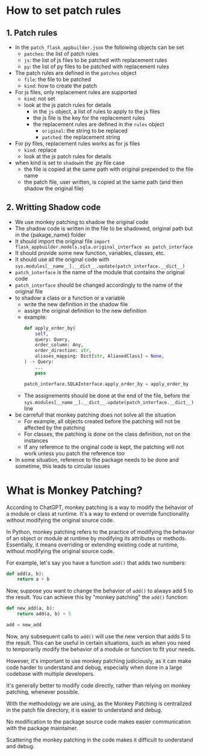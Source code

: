 # How to set patch rules

## 1. Patch rules

- In the `patch_flask_appbuilder.json` the following objects can be set
    - `patches`: the list of patch rules
    - `js`: the list of js files to be patched with replacement rules
    - `py`: the list of py files to be patched with replacement rules
- The patch rules are defined in the `patches` object
    - `file`: the file to be patched
    - `kind`: how to create the patch
- For js files, only replacement rules are supported
    - `kind`: not set
    - look at the js patch rules for details
        - in the `js` object, a list of rules to apply to the js files
        - the js file is the key for the replacement rules
        - the replacement rules are defined in the `rules` object
            - `original`: the string to be replaced
            - `patched`: the replacement string
- For py files, replacement rules works as for js files
    - `kind`: replace
    - look at the js patch rules for details
- when kind is set to `shadow`in the .py file case
    - the file is copied at the same path with original prepended to the file name
    - the patch file, user written, is copied at the same path (and then shadow the original file)

## 2. Writting Shadow code

- We use monkey patching to shadow the original code
- The shadow code is written in the file to be shadowed, original path but in the {pakage_name} folder
- It should import the original file `import flask_appbuilder.models.sqla.original_interface as patch_interface`
- It should provide some new function, variables, classes, etc.
- It should use all the original code with `sys.modules[__name__].__dict__.update(patch_interface.__dict__)`
- `patch_interface` is the name of the module that contains the original code
- `patch_interface` should be changed accordingly to the name of the original file
- to shadow a class or a function or a variable
    - write the new definition in the shadow file
    - assign the original definition to the new definition
    - example:
        ```python
        def apply_order_by(
            self,
            query: Query,
            order_column: Any,
            order_direction: str,
            aliases_mapping: Dict[str, AliasedClass] = None,
        ) -> Query:
            ...
            pass

        patch_interface.SQLAInterface.apply_order_by = apply_order_by
        ```
    - The assignements should be done at the end of the file, before the `sys.modules[__name__].__dict__.update(patch_interface.__dict__)` line
- be carrefull that monkey patching does not solve all the situation
    - For example, all objects created before the patching will not be affected by the patching
    - For classes, the patching is done on the class definition, not on the instances
    - If any reference to the original code is kept, the patching will not work unless you patch the reference too
- In some situation, reference to the package needs to be done and sometime, this leads to circular issues

# What is Monkey Patching?

According to ChatGPT, monkey patching is a way to modify the behavior of a module or class at runtime. It's a way to extend or override functionality without modifying the original source code.

In Python, monkey patching refers to the practice of modifying the behavior of an object or module at runtime by modifying its attributes or methods. 
Essentially, it means overriding or extending existing code at runtime, without modifying the original source code.

For example, let's say you have a function `add()` that adds two numbers:

```python
def add(a, b):
    return a + b
```
Now, suppose you want to change the behavior of `add()` to always add 5 to the result. You can achieve this by "monkey patching" the `add()` function:
    
```python
def new_add(a, b):
    return add(a, b) + 5

add = new_add
```
Now, any subsequent calls to `add()` will use the new version that adds 5 to the result. This can be useful in certain situations, such as when you need to temporarily modify the behavior of a module or function to fit your needs.

However, it's important to use monkey patching judiciously, as it can make code harder to understand and debug, especially when done in a large codebase with multiple developers. 

It's generally better to modify code directly, rather than relying on monkey patching, whenever possible.

With the methodology we are using, as the Monkey Patching is centralized in the patch file directory, it is easier to understand and debug.

No modification to the package source code makes easier communication with the package maintainer.

Scattering the monkey patching in the code makes it difficult to understand and debug.